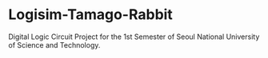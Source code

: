 # Logisim-Tamago-Rabbit
Digital Logic Circuit Project for the 1st Semester of Seoul National University of Science and Technology.
